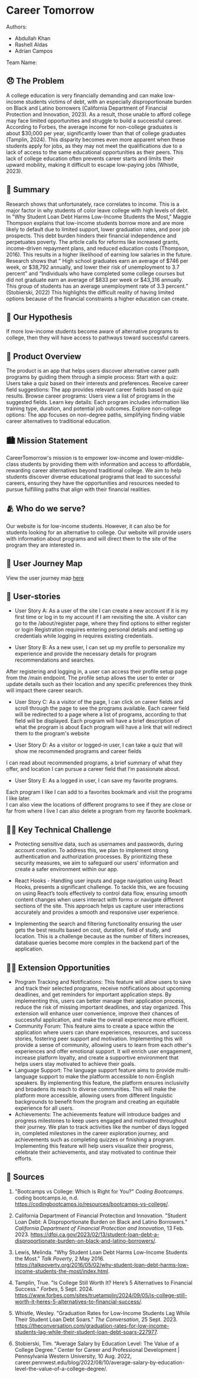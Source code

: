 <!-- Replace with your project name and delete me -->

# Career Tomorrow

Authors:

<!-- Replace Name with your names -->

- Abdullah Khan
- Rashell Aldas
- Adrian Campos

Team Name:

## 😞 The Problem

<!-- content goes below -->

A college education is very financially demanding and can make low-income students victims of debt, with an especially disproportionate burden on Black and Latino borrowers (California Department of Financial Protection and Innovation, 2023). As a result, those unable to afford college may face limited opportunities and struggle to build a successful career. According to Forbes, the average income for non-college graduates is about $30,000 per year, significantly lower than that of college graduates (Tamplin, 2024). This disparity becomes even more apparent when these students apply for jobs, as they may not meet the qualifications due to a lack of access to the same educational opportunities as their peers. This lack of college education often prevents career starts and limits their upward mobility, making it difficult to escape low-paying jobs (Whistle, 2023).

<!-- content goes above -->

## 📝 Summary

<!-- content goes below -->

Research shows that unfortunately, race correlates to income. This is a major factor in why students of color leave college with high levels of debt. In "Why Student Loan Debt Harms Low-Income Students the Most," Maggie Thompson explains that low-income students borrow more and are more likely to default due to limited support, lower graduation rates, and poor job prospects. This debt burden hinders their financial independence and perpetuates poverty. The article calls for reforms like increased grants, income-driven repayment plans, and reduced education costs (Thompson, 2016). This results in a higher likelihood of earning low salaries in the future. Research shows that “ High school graduates earn an average of $746 per week, or $38,792 annually, and lower their risk of unemployment to 3.7 percent” and “Individuals who have completed some college courses but did not graduate earn an average of $833 per week or $43,316 annually. This group of students has an average unemployment rate of 3.3 percent.” (Stobierski, 2022) This highlights the difficult reality of having limited options because of the financial constraints a higher education can create.

<!-- content goes above -->

## 🤔 Our Hypothesis

<!-- content goes below -->

If more low-income students become aware of alternative programs to college, then they will have access to pathways toward successful careers.

<!-- content goes above -->

## 📱 Product Overview

<!-- content goes below -->

The product is an app that helps users discover alternative career path programs by guiding them through a simple process:
Start with a quiz: Users take a quiz based on their interests and preferences.
Receive career field suggestions: The app provides relevant career fields based on quiz results.
Browse career programs: Users view a list of programs in the suggested fields.
Learn key details: Each program includes information like training type, duration, and potential job outcomes.
Explore non-college options: The app focuses on non-degree paths, simplifying finding viable career alternatives to traditional education.

<!-- content goes above -->

## 🏙️ Mission Statement

<!-- content goes below -->

CareerTomorrow's mission is to empower low-income and lower-middle-class students by providing them with information and access to affordable, rewarding career alternatives beyond traditional college. We aim to help students discover diverse educational programs that lead to successful careers, ensuring they have the opportunities and resources needed to pursue fulfilling paths that align with their financial realities.

<!-- content goes above -->

## 🫂 Who do we serve?

<!-- content goes below -->

Our website is for low-income students. However, it can also be for students looking for an alternative to college. Our website will provide users with information about programs and will direct them to the site of the program they are interested in.

<!-- content goes above -->

## 🧳 User Journey Map

<!-- content goes below -->

View the user journey map [here](https://docs.google.com/document/d/1J9DKt0kz5Cw0RNKJVOXUsaxfPKUpLMDLJnHiMvTNafc/edit?tab=t.0)

<!-- content goes above -->

## 👥 User-stories

<!-- content goes below -->

- User Story A: As a user of the site I can create a new account if it is my first time or log in to my account if I am revisiting the site.
  A visitor can go to the /about/register page, where they find options to either register or login
  Registration requires entering personal details and setting up credentials while logging in requires existing credentials.

- User Story B: As a new user, I can set up my profile to personalize my experience and provide the necessary details for program recommendations and searches.

After registering and logging in, a user can access their profile setup page from the /main endpoint.
The profile setup allows the user to enter or update details such as their location and any specific preferences they think will impact there career search.

- User Story C: As a visitor of the page, I can click on career fields and scroll through the page to see the programs available.
  Each career field will be redirected to a page where a list of programs, according to that field will be displayed.
  Each program will have a brief description of what the program is about
  Each program will have a link that will redirect them to the program's website

- User Story D: As a visitor or logged-in user, I can take a quiz that will show me recommended programs and career fields

I can read about recommended programs, a brief summary of what they offer, and location
I can pursue a career field that I’m passionate about.

- User Story E: As a logged in user, I can save my favorite programs.

Each program I like I can add to a favorites bookmark and visit the programs I like later.  
I can also view the locations of different programs to see if they are close or far from where I live
I can also delete a program from my favorite bookmark.

<!-- content goes above -->

## 🧗‍♂️ Key Technical Challenge

<!-- content goes below -->

- Protecting sensitive data, such as usernames and passwords, during account creation. To address this, we plan to implement strong authentication and authorization processes. By prioritizing these security measures, we aim to safeguard our users' information and create a safer environment within our app.

- React Hooks - Handling user inputs and page navigation using React Hooks, presents a significant challenge. To tackle this, we are focusing on using React’s tools effectively to control data flow, ensuring smooth content changes when users interact with forms or navigate different sections of the site. This approach helps us capture user interactions accurately and provides a smooth and responsive user experience.

- Implementing the search and filtering functionality ensuring the user gets the best results based on cost, duration, field of study, and location. This is a challenge because as the number of filters increases, database queries become more complex in the backend part of the application.

<!-- content goes above -->

## 🏋🏽 Extension Opportunities

<!-- content goes below -->

- Program Tracking and Notifications:
  This feature will allow users to save and track their selected programs, receive notifications about upcoming deadlines, and get reminders for important application steps. By implementing this, users can better manage their application process, reduce the risk of missing important deadlines, and stay organized. This extension will enhance user convenience, improve their chances of successful application, and make the overall experience more efficient.
- Community Forum:
  This feature aims to create a space within the application where users can share experiences, resources, and success stories, fostering peer support and motivation. Implementing this will provide a sense of community, allowing users to learn from each other's experiences and offer emotional support. It will enrich user engagement, increase platform loyalty, and create a supportive environment that helps users stay motivated to achieve their goals.
- Language Support:
  The language support feature aims to provide multi-language support to make the platform accessible to non-English speakers. By implementing this feature, the platform ensures inclusivity and broadens its reach to diverse communities. This will make the platform more accessible, allowing users from different linguistic backgrounds to benefit from the program and creating an equitable experience for all users.
- Achievements:
  The achievements feature will introduce badges and progress milestones to keep users engaged and motivated throughout their journey. We plan to track activities like the number of days logged in, completed milestones in the career exploration journey, and achievements such as completing quizzes or finishing a program. Implementing this feature will help users visualize their progress, celebrate their achievements, and stay motivated to continue their efforts.

<!-- content goes above -->

## 📒 Sources

<!-- content goes below -->

1. "Bootcamps vs College: Which is Right for You?" _Coding Bootcamps_. coding bootcamps.io, n.d. https://codingbootcamps.io/resources/bootcamps-vs-college/.

2. California Department of Financial Protection and Innovation. "Student Loan Debt: A Disproportionate Burden on Black and Latino Borrowers." _California Department of Financial Protection and Innovation_, 13 Feb. 2023. https://dfpi.ca.gov/2023/02/13/student-loan-debt-a-disproportionate-burden-on-black-and-latino-borrowers/.

3. Lewis, Melinda. "Why Student Loan Debt Harms Low-Income Students the Most." _Talk Poverty_, 2 May 2016. https://talkpoverty.org/2016/05/02/why-student-loan-debt-harms-low-income-students-the-most/index.html.

4. Tamplin, True. "Is College Still Worth It? Here’s 5 Alternatives to Financial Success." _Forbes_, 5 Sept. 2024. https://www.forbes.com/sites/truetamplin/2024/09/05/is-college-still-worth-it-heres-5-alternatives-to-financial-success/.

5. Whistle, Wesley. "Graduation Rates for Low-Income Students Lag While Their Student Loan Debt Soars." _The Conversation_, 25 Sept. 2023. https://theconversation.com/graduation-rates-for-low-income-students-lag-while-their-student-loan-debt-soars-227977.

6. Stobierski, Tim. “Average Salary by Education Level: The Value of a College Degree.” Center for Career and Professional Development | Pennsylvania Western University, 10 Aug. 2022, career.pennwest.edu/blog/2022/08/10/average-salary-by-education-level-the-value-of-a-college-degree/.

<!-- content goes above -->
